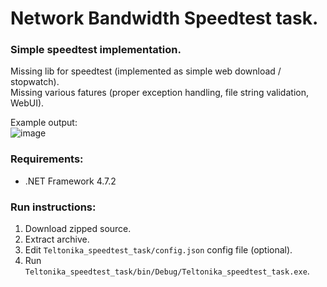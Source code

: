 # Network Bandwidth Speedtest task.

### Simple speedtest implementation.

Missing lib for speedtest (implemented as simple web download / stopwatch).  
Missing various fatures (proper exception handling, file string validation, WebUI).

Example output:  
![image](https://user-images.githubusercontent.com/61172051/200951282-5430e420-bd71-48ef-8982-555f8661e1d3.png)

### Requirements:

* .NET Framework 4.7.2

### Run instructions:

1. Download zipped source.
1. Extract archive.
1. Edit `Teltonika_speedtest_task/config.json` config file (optional).
1. Run `Teltonika_speedtest_task/bin/Debug/Teltonika_speedtest_task.exe`.
